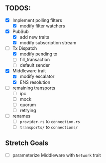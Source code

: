 ## TODOS:

- [x] Implement polling filters
  - [x] modify filter watchers
- [x] PubSub
  - [x] add new traits
  - [x] modify subscription stream
- [ ] Tx Dispatch
  - [x] modify pending tx
  - [ ] fill_transaction
  - [ ] default sender
- [x] Middleware trait
  - [x] modify escalator
  - [x] ENS resolution
- [ ] remaining transports
  - [ ] ipc
  - [ ] mock
  - [ ] quorum
  - [ ] retrying
- [ ] renames
  - [ ] `provider.rs` to `connection.rs`
  - [ ] `transports/` to `connections/`

## Stretch Goals

- [ ] parameterize Middleware with `Network` trait
